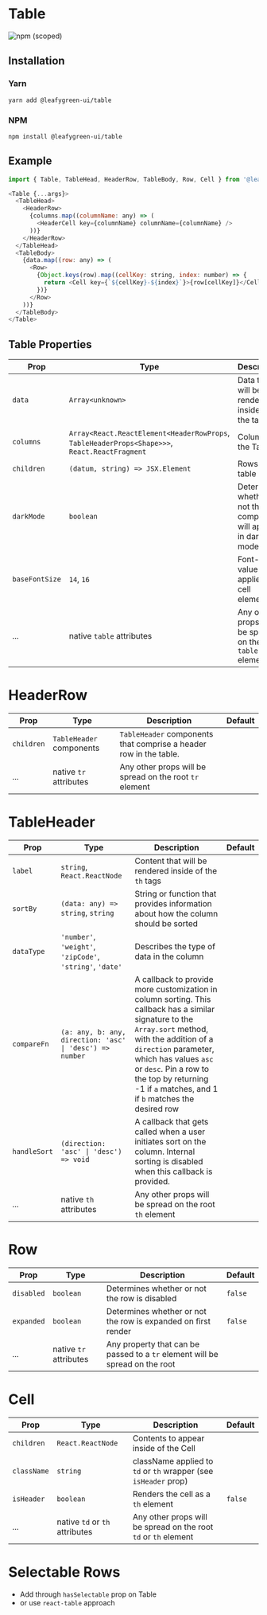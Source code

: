 # Table

![npm (scoped)](https://img.shields.io/npm/v/@leafygreen-ui/table.svg)

## Installation

### Yarn

```shell
yarn add @leafygreen-ui/table
```

### NPM

```shell
npm install @leafygreen-ui/table
```

## Example

```js
import { Table, TableHead, HeaderRow, TableBody, Row, Cell } from '@leafygreen-ui/table';

<Table {...args}>
  <TableHead>
    <HeaderRow>
      {columns.map((columnName: any) => (
        <HeaderCell key={columnName} columnName={columnName} />
      ))}
    </HeaderRow>
  </TableHead>
  <TableBody>
    {data.map((row: any) => (
      <Row>
        {Object.keys(row).map((cellKey: string, index: number) => {
          return <Cell key={`${cellKey}-${index}`}>{row[cellKey]}</Cell>;
        })}
      </Row>
    ))}
  </TableBody>
</Table>
```

## Table Properties

| Prop           | Type                                                                                          | Description                                                       | Default |
| -------------- | --------------------------------------------------------------------------------------------- | ----------------------------------------------------------------- | ------- |
| `data`         | `Array<unknown>`                                                                              | Data that will be rendered inside of the table                    |         |
| `columns`      | `Array<React.ReactElement<HeaderRowProps`, `TableHeaderProps<Shape>>>`, `React.ReactFragment` | Columns in the Table                                              |         |
| `children`     | `(datum, string) => JSX.Element`                                                              | Rows of the table                                                 |         |
| `darkMode`     | `boolean`                                                                                     | Determines whether or not the component will appear in dark mode. | `false` |
| `baseFontSize` | `14`, `16`                                                                                    | Font-size value that is applied to cell elements                  | `14`    |
| ...            | native `table` attributes                                                                     | Any other props will be spread on the root `table` element        |         |

# HeaderRow

| Prop       | Type                     | Description                                                       | Default |
| ---------- | ------------------------ | ----------------------------------------------------------------- | ------- |
| `children` | `TableHeader` components | `TableHeader` components that comprise a header row in the table. |         |
| ...        | native `tr` attributes   | Any other props will be spread on the root `tr` element           |         |

# TableHeader

| Prop         | Type                                                      | Description                                                                                                                                                                                                                                                                                             | Default |
| ------------ | --------------------------------------------------------- | ------------------------------------------------------------------------------------------------------------------------------------------------------------------------------------------------------------------------------------------------------------------------------------------------------- | ------- |
| `label`      | `string`, `React.ReactNode`                               | Content that will be rendered inside of the `th` tags                                                                                                                                                                                                                                                   |         |
| `sortBy`     | `(data: any) => string`, `string`                         | String or function that provides information about how the column should be sorted                                                                                                                                                                                                                      |         |
| `dataType`   | `'number'`, `'weight'`, `'zipCode'`, `'string'`, `'date'` | Describes the type of data in the column                                                                                                                                                                                                                                                                |         |
| `compareFn`  | `(a: any, b: any, direction: 'asc' \| 'desc') => number`  | A callback to provide more customization in column sorting. This callback has a similar signature to the `Array.sort` method, with the addition of a `direction` parameter, which has values `asc` or `desc`. Pin a row to the top by returning -1 if `a` matches, and 1 if `b` matches the desired row |         |
| `handleSort` | `(direction: 'asc' \| 'desc') => void`                    | A callback that gets called when a user initiates sort on the column. Internal sorting is disabled when this callback is provided.                                                                                                                                                                      |         |
| ...          | native `th` attributes                                    | Any other props will be spread on the root `th` element                                                                                                                                                                                                                                                 |         |

# Row

| Prop       | Type                   | Description                                                                  | Default |
| ---------- | ---------------------- | ---------------------------------------------------------------------------- | ------- |
| `disabled` | `boolean`              | Determines whether or not the row is disabled                                | `false` |
| `expanded` | `boolean`              | Determines whether or not the row is expanded on first render                | `false` |
| ...        | native `tr` attributes | Any property that can be passed to a `tr` element will be spread on the root |         |

# Cell

| Prop        | Type                           | Description                                                     | Default |
| ----------- | ------------------------------ | --------------------------------------------------------------- | ------- |
| `children`  | `React.ReactNode`              | Contents to appear inside of the Cell                           |         |
| `className` | `string`                       | className applied to `td` or `th` wrapper (see `isHeader` prop) |         |
| `isHeader`  | `boolean`                      | Renders the cell as a `th` element                              | `false` |
| ...         | native `td` or `th` attributes | Any other props will be spread on the root `td` or `th` element |         |


# Selectable Rows

- Add through `hasSelectable` prop on Table
- or use `react-table` approach